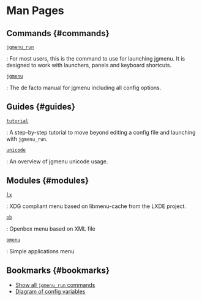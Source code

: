 # Man Pages

## Commands {#commands}

[`jgmenu_run`](jgmenu_run.1.html)

:   For most users, this is the command to use for launching jgmenu. It is
    designed to work with launchers, panels and keyboard shortcuts.

[`jgmenu`](jgmenu.1.html)

:   The de facto manual for jgmenu including all config options.

## Guides {#guides}

[`tutorial`](jgmenututorial.7.html)

:   A step-by-step tutorial to move beyond editing a config file and launching
    with `jgmenu_run`.

[`unicode`](jgmenuunicode.7.html)

:   An overview of jgmenu unicode usage.

## Modules {#modules}

[`lx`](jgmenu-lx.1.html)

:   XDG compliant menu based on libmenu-cache from the LXDE project.

[`ob`](jgmenu-ob.1.html)

:   Openbox menu based on XML file

[`pmenu`](jgmenu-pmenu.1.html)

:   Simple applications menu

## Bookmarks {#bookmarks}

- [Show all `jgmenu_run` commands](jgmenu_run.1.html#examples)
- [Diagram of config variables](jgmenu.1.html#diagrams)

